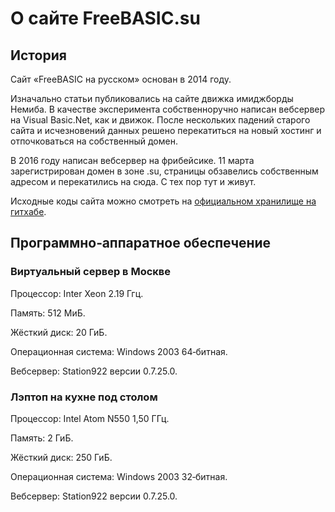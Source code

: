 # О сайте FreeBASIC.su

## История

Сайт «FreeBASIC на русском» основан в 2014 году.

Изначально статьи публиковались на сайте движка имиджборды Немиба. В качестве эксперимента собственноручно написан вебсервер на Visual Basic.Net, как и движок. После нескольких падений старого сайта и исчезновений данных решено перекатиться на новый хостинг и отпочковаться на собственный домен.

В 2016 году написан вебсервер на фрибейсике. 11 марта зарегистрирован домен в зоне .su, страницы обзавелись собственным адресом и перекатились на сюда. С тех пор тут и живут.

Исходные коды сайта можно смотреть на [официальном хранилище на гитхабе](https://github.com/FreeBASICsu/FreeBasicSu).


## Программно‐аппаратное обеспечение

### Виртуальный сервер в Москве

Процессор: Inter Xeon 2.19 Ггц.

Память: 512 МиБ.

Жёсткий диск: 20 ГиБ.

Операционная система: Windows 2003 64‐битная.

Вебсервер: Station922 версии 0.7.25.0.

### Лэптоп на кухне под столом

Процессор: Intel Atom N550 1,50 ГГц.

Память: 2 ГиБ.

Жёсткий диск: 250 ГиБ.

Операционная система: Windows 2003 32‐битная.

Вебсервер: Station922 версии 0.7.25.0.
